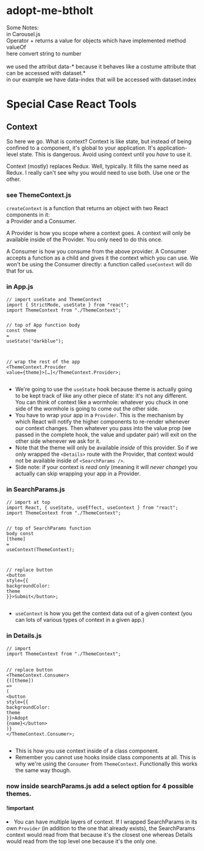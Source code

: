 # adopt-me-btholt

<p>
  Some Notes:<br />
  in Carousel.js<br />
  Operator + returns a value for objects which have implemented method valueOf
  <br />
  here convert string to number<br />
  <br />
  we used the attribut data-* because it behaves like a costume attribute that
  can be accessed with dataset.*<br />
  in our example we have data-index that will be accessed with dataset.index<br />
</p>

<h1>Special Case React Tools</h1>

<h2>Context</h2>
<p>
  So here we go. What is context? Context is like state, but instead of being
  confined to a component, it's global to your application. It's
  application-level state. This is dangerous. Avoid using context until you
  <em>have</em> to use it.
</p>

<p>
  Context (mostly) replaces Redux. Well, typically. It fills the same need as
  Redux. I really can't see why you would need to use both. Use one or the
  other.
</p>

<h3>see ThemeContext.js</h3>

<p>
  <code class="language-text">createContext</code> is a function that returns an
  object with two React components in it: <br />a Provider and a Consumer.
</p>
<p>
  A Provider is how you scope where a context goes. A context will only be
  available inside of the Provider. You only need to do this once.
</p>
<p>
  A Consumer is how you consume from the above provider. A Consumer accepts a
  function as a child and gives it the context which you can use. We won't be
  using the Consumer directly: a function called
  <code class="language-text">useContext</code> will do that for us.
</p>

<h3>in App.js</h3>
<pre
  class="language-javascript"
><code class="language-javascript"><span class="token comment">// import useState and ThemeContext</span>
<span class="token keyword">import</span> <span class="token punctuation">{</span> StrictMode<span class="token punctuation">,</span> useState <span class="token punctuation">}</span> <span class="token keyword">from</span> <span class="token string">"react"</span><span class="token punctuation">;</span>
<span class="token keyword">import</span> ThemeContext <span class="token keyword">from</span> <span class="token string">"./ThemeContext"</span><span class="token punctuation">;</span>

<span class="token comment">// top of App function body</span>
<span class="token keyword">const</span> theme <span class="token operator">=</span> <span class="token function">useState</span><span class="token punctuation">(</span><span class="token string">"darkblue"</span><span class="token punctuation">)</span><span class="token punctuation">;</span>

<span class="token comment">// wrap the rest of the app</span>
<span class="token operator">&lt;</span>ThemeContext<span class="token punctuation">.</span>Provider value<span class="token operator">=</span><span class="token punctuation">{</span>theme<span class="token punctuation">}</span><span class="token operator">&gt;</span><span class="token punctuation">[</span>…<span class="token punctuation">]</span><span class="token operator">&lt;</span><span class="token operator">/</span>ThemeContext<span class="token punctuation">.</span>Provider<span class="token operator">&gt;</span><span class="token punctuation">;</span></code></pre>

<ul>
  <li>
    We're going to use the <code class="language-text">useState</code> hook
    because theme is actually going to be kept track of like any other piece of
    state: it's not any different. You can think of context like a wormhole:
    whatever you chuck in one side of the wormhole is going to come out the
    other side.
  </li>
  <li>
    You have to wrap your app in a <code class="language-text">Provider</code>.
    This is the mechanism by which React will notify the higher components to
    re-render whenever our context changes. Then whatever you pass into the
    value prop (we passed in the complete hook, the value and updater pair) will
    exit on the other side whenever we ask for it.
  </li>
  <li>
    Note that the theme will only be available <em>inside</em> of this provider.
    So if we only wrapped the
    <code class="language-text">&lt;Details&gt;</code> route with the Provider,
    that context would not be available inside of
    <code class="language-text">&lt;SearchParams /&gt;</code>.
  </li>
  <li>
    Side note: if your context is <em>read only</em> (meaning it will
    <em>never change</em>) you actually can skip wrapping your app in a
    Provider.
  </li>
</ul>

<h3>in SearchParams.js</h3>
<pre
  class="language-javascript"
><code class="language-javascript"><span class="token comment">// import at top</span>
<span class="token keyword">import</span> React<span class="token punctuation">,</span> <span class="token punctuation">{</span> useState<span class="token punctuation">,</span> useEffect<span class="token punctuation">,</span> useContext <span class="token punctuation">}</span> <span class="token keyword">from</span> <span class="token string">"react"</span><span class="token punctuation">;</span>
<span class="token keyword">import</span> ThemeContext <span class="token keyword">from</span> <span class="token string">"./ThemeContext"</span><span class="token punctuation">;</span>

<span class="token comment">// top of SearchParams function body</span>
<span class="token keyword">const</span> <span class="token punctuation">[</span>theme<span class="token punctuation">]</span> <span class="token operator">=</span> <span class="token function">useContext</span><span class="token punctuation">(</span>ThemeContext<span class="token punctuation">)</span><span class="token punctuation">;</span>

<span class="token comment">// replace button</span>
<span class="token operator">&lt;</span>button style<span class="token operator">=</span><span class="token punctuation">{</span><span class="token punctuation">{</span> <span class="token literal-property property">backgroundColor</span><span class="token operator">:</span> theme <span class="token punctuation">}</span><span class="token punctuation">}</span><span class="token operator">&gt;</span>Submit<span class="token operator">&lt;</span><span class="token operator">/</span>button<span class="token operator">&gt;</span><span class="token punctuation">;</span></code></pre>

<ul>
  <li>
    <code class="language-text">useContext</code> is how you get the context
    data out of a given context (you can lots of various types of context in a
    given app.)
  </li>
</ul>

<h3>in Details.js</h3>

<div class="gatsby-highlight" data-language="javascript"><pre class="language-javascript"><code class="language-javascript"><span class="token comment">// import</span>
<span class="token keyword">import</span> ThemeContext <span class="token keyword">from</span> <span class="token string">"./ThemeContext"</span><span class="token punctuation">;</span>

<span class="token comment">// replace button</span>
<span class="token operator">&lt;</span>ThemeContext<span class="token punctuation">.</span>Consumer<span class="token operator">&gt;</span>
  <span class="token punctuation">{</span><span class="token punctuation">(</span><span class="token parameter"><span class="token punctuation">[</span>theme<span class="token punctuation">]</span></span><span class="token punctuation">)</span> <span class="token operator">=&gt;</span> <span class="token punctuation">(</span>
    <span class="token operator">&lt;</span>button style<span class="token operator">=</span><span class="token punctuation">{</span><span class="token punctuation">{</span> <span class="token literal-property property">backgroundColor</span><span class="token operator">:</span> theme <span class="token punctuation">}</span><span class="token punctuation">}</span><span class="token operator">&gt;</span>Adopt <span class="token punctuation">{</span>name<span class="token punctuation">}</span><span class="token operator">&lt;</span><span class="token operator">/</span>button<span class="token operator">&gt;</span>
  <span class="token punctuation">)</span><span class="token punctuation">}</span>
<span class="token operator">&lt;</span><span class="token operator">/</span>ThemeContext<span class="token punctuation">.</span>Consumer<span class="token operator">&gt;</span><span class="token punctuation">;</span></code></pre></div>

<ul>
<li>This is how you use context inside of a class component.</li>
<li>Remember you cannot use hooks inside class components at all. This is why we're using the <code class="language-text">Consumer</code> from <code class="language-text">ThemeContext</code>. Functionally this works the same way though.</li>
</ul>


<h3>now inside searchParams.js add a select option for 4 possible themes. </h3>
<h4> !important </h4>
<li>You can have multiple layers of context. If I wrapped SearchParams in its own <code class="language-text">Provider</code> (in addition to the one that already exists), the SearchParams context would read from that because it's the closest one whereas Details would read from the top level one because it's the only one.</li>